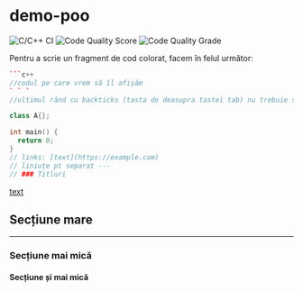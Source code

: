 # demo-poo
![C/C++ CI](https://github.com/mcmarius/demo-poo/workflows/C/C++%20CI/badge.svg?branch=master)
![Code Quality Score](https://www.code-inspector.com/project/5456/score/svg)
![Code Quality Grade](https://www.code-inspector.com/project/5456/status/svg)

Pentru a scrie un fragment de cod colorat, facem în felul următor:

```c++
```c++
//codul pe care vrem să îl afișăm
` ` `
//ultimul rând cu backticks (tasta de deasupra tastei tab) nu trebuie să aibă spații între backtics

class A{};

int main() {
  return 0;
}
// links: [text](https://example.com)
// liniuțe pt separat ---
// ### Titluri
```

[text](https://example.com)

## Secțiune mare
---
### Secțiune mai mică
#### Secțiune și mai mică





